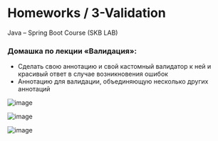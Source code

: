 # Homeworks / 3-Validation
Java – Spring Boot Course (SKB LAB)

### Домашка по лекции «Валидация»:
- Сделать свою аннотацию и свой кастомный валидатор к ней и красивый ответ в случае возникновения ошибок 
- Аннотацию для валидации, объединяющую несколько других аннотаций

![image](https://user-images.githubusercontent.com/98341388/227785486-ca367ebe-b85a-49b6-9ede-09407fbb7124.png)

![image](https://user-images.githubusercontent.com/98341388/227785534-19da29b8-2417-4036-a458-05c08f4dd613.png)

![image](https://user-images.githubusercontent.com/98341388/227785932-db87c2d0-ea27-4c41-a380-73effc7f482b.png)

